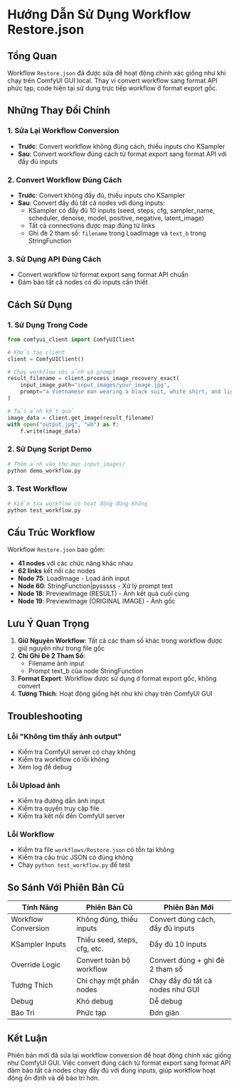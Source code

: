 # Hướng Dẫn Sử Dụng Workflow Restore.json

## Tổng Quan

Workflow `Restore.json` đã được sửa để hoạt động chính xác giống như khi chạy trên ComfyUI GUI local. Thay vì convert workflow sang format API phức tạp, code hiện tại sử dụng trực tiếp workflow ở format export gốc.

## Những Thay Đổi Chính

### 1. Sửa Lại Workflow Conversion
- **Trước**: Convert workflow không đúng cách, thiếu inputs cho KSampler
- **Sau**: Convert workflow đúng cách từ format export sang format API với đầy đủ inputs

### 2. Convert Workflow Đúng Cách
- **Trước**: Convert không đầy đủ, thiếu inputs cho KSampler
- **Sau**: Convert đầy đủ tất cả nodes với đúng inputs:
  - KSampler có đầy đủ 10 inputs (seed, steps, cfg, sampler_name, scheduler, denoise, model, positive, negative, latent_image)
  - Tất cả connections được map đúng từ links
  - Ghi đè 2 tham số: `filename` trong LoadImage và `text_b` trong StringFunction

### 3. Sử Dụng API Đúng Cách
- Convert workflow từ format export sang format API chuẩn
- Đảm bảo tất cả nodes có đủ inputs cần thiết

## Cách Sử Dụng

### 1. Sử Dụng Trong Code

```python
from comfyui_client import ComfyUIClient

# Khởi tạo client
client = ComfyUIClient()

# Chạy workflow với ảnh và prompt
result_filename = client.process_image_recovery_exact(
    input_image_path="input_images/your_image.jpg",
    prompt="a Vietnamese man wearing a black suit, white shirt, and light gray tie"
)

# Tải ảnh kết quả
image_data = client.get_image(result_filename)
with open("output.jpg", "wb") as f:
    f.write(image_data)
```

### 2. Sử Dụng Script Demo

```bash
# Thêm ảnh vào thư mục input_images/
python demo_workflow.py
```

### 3. Test Workflow

```bash
# Kiểm tra workflow có hoạt động đúng không
python test_workflow.py
```

## Cấu Trúc Workflow

Workflow `Restore.json` bao gồm:

- **41 nodes** với các chức năng khác nhau
- **62 links** kết nối các nodes
- **Node 75**: LoadImage - Load ảnh input
- **Node 60**: StringFunction|pysssss - Xử lý prompt text
- **Node 18**: PreviewImage (RESULT) - Ảnh kết quả cuối cùng
- **Node 19**: PreviewImage (ORIGINAL IMAGE) - Ảnh gốc

## Lưu Ý Quan Trọng

1. **Giữ Nguyên Workflow**: Tất cả các tham số khác trong workflow được giữ nguyên như trong file gốc
2. **Chỉ Ghi Đè 2 Tham Số**: 
   - Filename ảnh input
   - Prompt text_b của node StringFunction
3. **Format Export**: Workflow được sử dụng ở format export gốc, không convert
4. **Tương Thích**: Hoạt động giống hệt như khi chạy trên ComfyUI GUI

## Troubleshooting

### Lỗi "Không tìm thấy ảnh output"
- Kiểm tra ComfyUI server có chạy không
- Kiểm tra workflow có lỗi không
- Xem log để debug

### Lỗi Upload ảnh
- Kiểm tra đường dẫn ảnh input
- Kiểm tra quyền truy cập file
- Kiểm tra kết nối đến ComfyUI server

### Lỗi Workflow
- Kiểm tra file `workflows/Restore.json` có tồn tại không
- Kiểm tra cấu trúc JSON có đúng không
- Chạy `python test_workflow.py` để test

## So Sánh Với Phiên Bản Cũ

| Tính Năng | Phiên Bản Cũ | Phiên Bản Mới |
|-----------|--------------|---------------|
| Workflow Conversion | Không đúng, thiếu inputs | Convert đúng cách, đầy đủ inputs |
| KSampler Inputs | Thiếu seed, steps, cfg, etc. | Đầy đủ 10 inputs |
| Override Logic | Convert toàn bộ workflow | Convert đúng + ghi đè 2 tham số |
| Tương Thích | Chỉ chạy một phần nodes | Chạy đầy đủ tất cả nodes như GUI |
| Debug | Khó debug | Dễ debug |
| Bảo Trì | Phức tạp | Đơn giản |

## Kết Luận

Phiên bản mới đã sửa lại workflow conversion để hoạt động chính xác giống như ComfyUI GUI. Việc convert đúng cách từ format export sang format API đảm bảo tất cả nodes chạy đầy đủ với đúng inputs, giúp workflow hoạt động ổn định và dễ bảo trì hơn.
